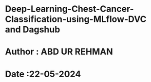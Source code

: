 # Deep-Learning-Chest-Cancer-Classification-using-MLflow-DVC and Dagshub

# Author : ABD UR REHMAN

# Date :22-05-2024